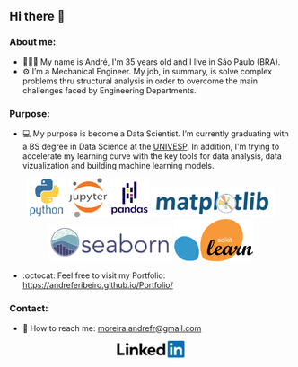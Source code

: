 <h2>Hi there 👋</h2>

<h3>About me:</h3>

- 🧔🏿‍♂️ My name is André,  I'm 35 years old and I live in São Paulo (BRA).
- ⚙️ I’m a Mechanical Engineer. My job, in summary, is solve complex problems thru structural analysis in order to overcome the main challenges faced by Engineering Departments.

<h3>Purpose:</h3>

- 💻 My purpose is become a Data Scientist. I’m currently graduating with a BS degree in Data Science at the [UNIVESP](https://univesp.br/). In addition, I'm trying to accelerate my learning curve with the key tools for data analysis, data vizualization and building machine learning models.

<p align="center">
        <img src="images/python-original-wordmark.svg" width="70" />
        <img src="images/jupyter-original-wordmark.svg" width="70" />
        <img src="images/pandas-original-wordmark.svg" width="70" />
        <img src="images/logo2_compressed.svg" width="220" />
        <img src="images/logo-wide-lightbg.svg" width="220" />
        <img src="images/1200px-Scikit_learn_logo_small.svg.png" width="140" />
</p>


- :octocat: Feel free to visit my Portfolio: https://andreferibeiro.github.io/Portfolio/


<h3>Contact:</h3>

-  📧 How to reach me: moreira.andrefr@gmail.com

<p align="center"><a href="https://www.linkedin.com/in/andreferibeiro">
         <img src="images/linkedin-logo.png" width="120" /a>
</p>
